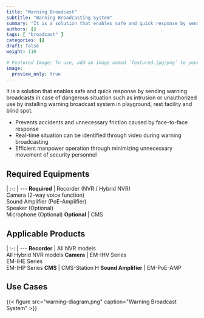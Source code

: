 ```yaml
---
title: "Warning Broadcast"
subtitle: "Warning Broadcasting System"
summary: "It is a solution that enables safe and quick response by sending warning broadcasts in case of dangerous situation such as intrusion or unauthorized use by installing warning broadcast system in playground, rest facility and blind spot."
authors: []
tags: [ "broadcast" ]
categories: []
draft: false
weight: 110

# Featured Image: To use, add an image named `featured.jpg/png` to your page's folder.
image:
  preview_only: true
---
```


It is a solution that enables safe and quick response by sending warning broadcasts in case of dangerous situation such as intrusion or unauthorized use by installing warning broadcast system in playground, rest facility and blind spot.

- Prevents accidents and unnecessary friction caused by face-to-face response
- Real-time situation can be identified through video during warning broadcasting
- Efficient manpower operation through minimizing unnecessary movement of security personnel

<div class="container">
<div class="row">
<div class="col-12 col-sm-6 pl-0">

## Required Equipments

|
:-: | ---
**Required** | Recorder (NVR / Hybrid NVR)<br>Camera (2-way voice function)<br>Sound Amplifier (PoE-Amplifier)<br>Speaker (Optional)<br>Microphone (Optional)
**Optional** | CMS

</div>
<div class="col-12 col-sm-6 pl-0">

## Applicable Products

|
:-: | ---
**Recorder** | All NVR models<br>All Hybrid NVR models
**Camera** | EM-IHV Series<br>EM-IHE Series<br>EM-IHP Series
**CMS** | CMS-Station H
**Sound Amplifier** | EM-PoE-AMP

</div>
</div>
</div>

## Use Cases

{{< figure src="warning-diagram.png" caption="Warning Broadcast System" >}}

